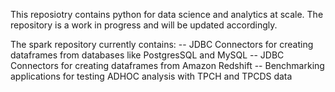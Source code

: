 This reposiotry contains python for data science and analytics at scale. The repository is a work in progress and will be updated accordingly.

The spark repository currently contains:
-- JDBC Connectors for creating dataframes from databases like PostgresSQL and MySQL
-- JDBC Connectors for creating dataframes from Amazon Redshift
-- Benchmarking applications for testing ADHOC analysis with TPCH and TPCDS data

